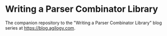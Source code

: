 # Writing a Parser Combinator Library

The companion repository to the "Writing a Parser Combinator Library" blog series at https://blog.agilogy.com.
